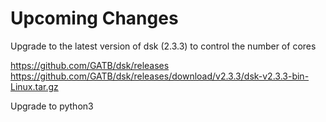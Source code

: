 
#	Upcoming Changes

Upgrade to the latest version of dsk (2.3.3) to control the number of cores

https://github.com/GATB/dsk/releases
https://github.com/GATB/dsk/releases/download/v2.3.3/dsk-v2.3.3-bin-Linux.tar.gz

Upgrade to python3




